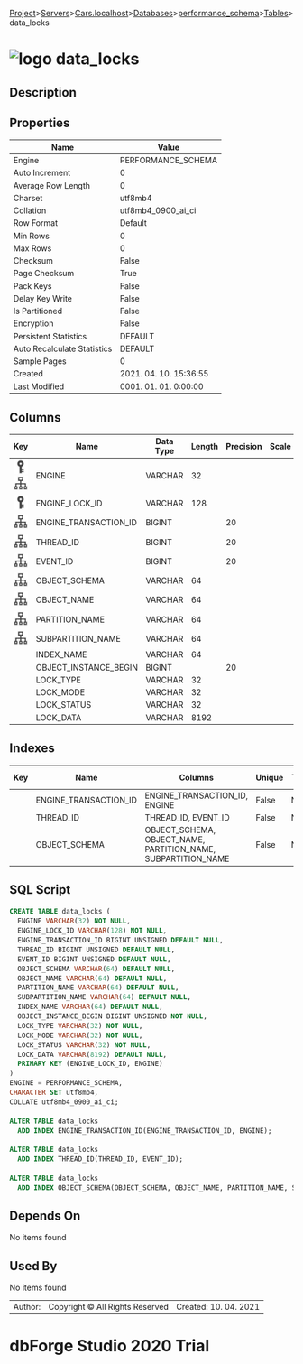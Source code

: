 [Project](../../../../../startpage.md)>[Servers](../../../../Servers.md)>[Cars.localhost](../../../Cars.localhost.md)>[Databases](../../Databases.md)>[performance_schema](../performance_schema.md)>[Tables](Tables.md)>data_locks


# ![logo](../../../../../Images/table64.svg) data_locks

## <a name="#Description"></a>Description
> 
## <a name="#Properties"></a>Properties
|Name|Value|
|---|---|
|Engine|PERFORMANCE_SCHEMA|
|Auto Increment|0|
|Average Row Length|0|
|Charset|utf8mb4|
|Collation|utf8mb4_0900_ai_ci|
|Row Format|Default|
|Min Rows|0|
|Max Rows|0|
|Checksum|False|
|Page Checksum|True|
|Pack Keys|False|
|Delay Key Write|False|
|Is Partitioned|False|
|Encryption|False|
|Persistent Statistics|DEFAULT|
|Auto Recalculate Statistics|DEFAULT|
|Sample Pages|0|
|Created|2021. 04. 10. 15:36:55|
|Last Modified|0001. 01. 01. 0:00:00|


## <a name="#Columns"></a>Columns
|Key|Name|Data Type|Length|Precision|Scale|Unsigned|Zerofill|Binary|Not Null|Auto Increment|Default|Virtual|Description|
|:---:|---|---|---|---|---|---|---|---|---|---|---|---|---|
|[![Primary Key ](../../../../../Images/primarykey.svg)](#Indexes)[![Indexes ENGINE_TRANSACTION_ID](../../../../../Images/index.svg)](#Indexes)|ENGINE|VARCHAR|32|||False|False|False|True|False||False||
|[![Primary Key ](../../../../../Images/primarykey.svg)](#Indexes)|ENGINE_LOCK_ID|VARCHAR|128|||False|False|False|True|False||False||
|[![Indexes ENGINE_TRANSACTION_ID](../../../../../Images/index.svg)](#Indexes)|ENGINE_TRANSACTION_ID|BIGINT||20||True|False|False|False|False|NULL|False||
|[![Indexes THREAD_ID](../../../../../Images/index.svg)](#Indexes)|THREAD_ID|BIGINT||20||True|False|False|False|False|NULL|False||
|[![Indexes THREAD_ID](../../../../../Images/index.svg)](#Indexes)|EVENT_ID|BIGINT||20||True|False|False|False|False|NULL|False||
|[![Indexes OBJECT_SCHEMA](../../../../../Images/index.svg)](#Indexes)|OBJECT_SCHEMA|VARCHAR|64|||False|False|False|False|False|NULL|False||
|[![Indexes OBJECT_SCHEMA](../../../../../Images/index.svg)](#Indexes)|OBJECT_NAME|VARCHAR|64|||False|False|False|False|False|NULL|False||
|[![Indexes OBJECT_SCHEMA](../../../../../Images/index.svg)](#Indexes)|PARTITION_NAME|VARCHAR|64|||False|False|False|False|False|NULL|False||
|[![Indexes OBJECT_SCHEMA](../../../../../Images/index.svg)](#Indexes)|SUBPARTITION_NAME|VARCHAR|64|||False|False|False|False|False|NULL|False||
||INDEX_NAME|VARCHAR|64|||False|False|False|False|False|NULL|False||
||OBJECT_INSTANCE_BEGIN|BIGINT||20||True|False|False|True|False||False||
||LOCK_TYPE|VARCHAR|32|||False|False|False|True|False||False||
||LOCK_MODE|VARCHAR|32|||False|False|False|True|False||False||
||LOCK_STATUS|VARCHAR|32|||False|False|False|True|False||False||
||LOCK_DATA|VARCHAR|8192|||False|False|False|False|False|NULL|False||

## <a name="#Indexes"></a>Indexes
|Key|Name|Columns|Unique|Type|Key Lengths|
|:---:|---|---|---|---|---|
||ENGINE_TRANSACTION_ID|ENGINE_TRANSACTION_ID, ENGINE|False|None||
||THREAD_ID|THREAD_ID, EVENT_ID|False|None||
||OBJECT_SCHEMA|OBJECT_SCHEMA, OBJECT_NAME, PARTITION_NAME, SUBPARTITION_NAME|False|None||

## <a name="#SqlScript"></a>SQL Script
```SQL
CREATE TABLE data_locks (
  ENGINE VARCHAR(32) NOT NULL,
  ENGINE_LOCK_ID VARCHAR(128) NOT NULL,
  ENGINE_TRANSACTION_ID BIGINT UNSIGNED DEFAULT NULL,
  THREAD_ID BIGINT UNSIGNED DEFAULT NULL,
  EVENT_ID BIGINT UNSIGNED DEFAULT NULL,
  OBJECT_SCHEMA VARCHAR(64) DEFAULT NULL,
  OBJECT_NAME VARCHAR(64) DEFAULT NULL,
  PARTITION_NAME VARCHAR(64) DEFAULT NULL,
  SUBPARTITION_NAME VARCHAR(64) DEFAULT NULL,
  INDEX_NAME VARCHAR(64) DEFAULT NULL,
  OBJECT_INSTANCE_BEGIN BIGINT UNSIGNED NOT NULL,
  LOCK_TYPE VARCHAR(32) NOT NULL,
  LOCK_MODE VARCHAR(32) NOT NULL,
  LOCK_STATUS VARCHAR(32) NOT NULL,
  LOCK_DATA VARCHAR(8192) DEFAULT NULL,
  PRIMARY KEY (ENGINE_LOCK_ID, ENGINE)
)
ENGINE = PERFORMANCE_SCHEMA,
CHARACTER SET utf8mb4,
COLLATE utf8mb4_0900_ai_ci;

ALTER TABLE data_locks 
  ADD INDEX ENGINE_TRANSACTION_ID(ENGINE_TRANSACTION_ID, ENGINE);

ALTER TABLE data_locks 
  ADD INDEX THREAD_ID(THREAD_ID, EVENT_ID);

ALTER TABLE data_locks 
  ADD INDEX OBJECT_SCHEMA(OBJECT_SCHEMA, OBJECT_NAME, PARTITION_NAME, SUBPARTITION_NAME);
```

## <a name="#DependsOn"></a>Depends On
No items found

## <a name="#UsedBy"></a>Used By
No items found

||||
|---|---|---|
|Author: |Copyright © All Rights Reserved|Created: 10. 04. 2021|
# dbForge Studio 2020 Trial
